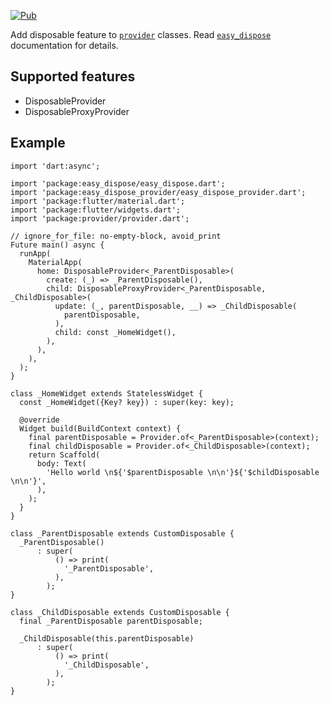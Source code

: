 [![Pub](https://img.shields.io/pub/v/easy_dispose_provider.svg)](https://pub.dev/packages/easy_dispose_provider)

Add disposable feature to [`provider`](https://pub.dev/packages/provider) classes.
Read [`easy_dispose`](https://pub.dev/packages/easy_dispose) documentation for details.

## Supported features

* DisposableProvider
* DisposableProxyProvider

## Example

```
import 'dart:async';

import 'package:easy_dispose/easy_dispose.dart';
import 'package:easy_dispose_provider/easy_dispose_provider.dart';
import 'package:flutter/material.dart';
import 'package:flutter/widgets.dart';
import 'package:provider/provider.dart';

// ignore_for_file: no-empty-block, avoid_print
Future main() async {
  runApp(
    MaterialApp(
      home: DisposableProvider<_ParentDisposable>(
        create: (_) => _ParentDisposable(),
        child: DisposableProxyProvider<_ParentDisposable, _ChildDisposable>(
          update: (_, parentDisposable, __) => _ChildDisposable(
            parentDisposable,
          ),
          child: const _HomeWidget(),
        ),
      ),
    ),
  );
}

class _HomeWidget extends StatelessWidget {
  const _HomeWidget({Key? key}) : super(key: key);

  @override
  Widget build(BuildContext context) {
    final parentDisposable = Provider.of<_ParentDisposable>(context);
    final childDisposable = Provider.of<_ChildDisposable>(context);
    return Scaffold(
      body: Text(
        'Hello world \n${'$parentDisposable \n\n'}${'$childDisposable \n\n'}',
      ),
    );
  }
}

class _ParentDisposable extends CustomDisposable {
  _ParentDisposable()
      : super(
          () => print(
            '_ParentDisposable',
          ),
        );
}

class _ChildDisposable extends CustomDisposable {
  final _ParentDisposable parentDisposable;

  _ChildDisposable(this.parentDisposable)
      : super(
          () => print(
            '_ChildDisposable',
          ),
        );
}

```